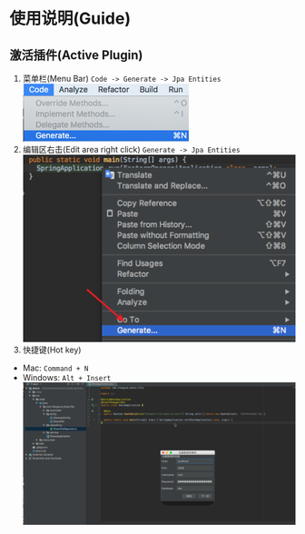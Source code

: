 # 使用说明(Guide)
## 激活插件(Active Plugin)
1. 菜单栏(Menu Bar) `Code -> Generate -> Jpa Entities`
![菜单栏](doc/menu_code_generate.png)
2. 编辑区右击(Edit area right click) `Generate -> Jpa Entities`
![编辑区右击](doc/right_click_generate.png)
3. 快捷键(Hot key)
 - Mac: `Command + N`
 - Windows: `Alt + Insert`
![使用说明](doc/jpa-support.gif)
